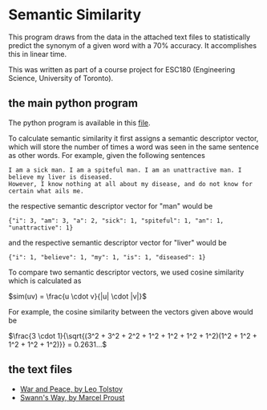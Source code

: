 # Semantic Similarity

This program draws from the data in the attached text files to statistically predict the synonym of a given word with a 70% accuracy. It accomplishes this in linear time.

This was written as part of a course project for ESC180 (Engineering Science, University of Toronto). 

## the main python program
The python program is available in this [file](https://github.com/elorie-bernard-lacroix/ESC180_Project3/blob/main/synonyms.py).

To calculate semantic similarity it first assigns a semantic descriptor vector, which will store the number of times a word was seen in the same sentence as other words. For example, given the following sentences
```
I am a sick man. I am a spiteful man. I am an unattractive man. I believe my liver is diseased.
However, I know nothing at all about my disease, and do not know for certain what ails me.
```
the respective semantic descriptor vector for "man" would be
```
{"i": 3, "am": 3, "a": 2, "sick": 1, "spiteful": 1, "an": 1, "unattractive": 1}
```
and the respective semantic descriptor vector for "liver" would be
```
{"i": 1, "believe": 1, "my": 1, "is": 1, "diseased": 1}
```

To compare two semantic descriptor vectors, we used cosine similarity which is calculated as 

$sim(uv) = \frac{u \cdot v}{|u| \cdot |v|}$

For example, the cosine similarity between the vectors given above would be

$\frac{3 \cdot 1}{\sqrt{(3^2 + 3^2 + 2^2 + 1^2 + 1^2 + 1^2 + 1^2)(1^2 + 1^2 + 1^2 + 1^2 + 1^2)}} = 0.2631...$ 

## the text files
* [War and Peace, by Leo Tolstoy](https://github.com/elorie-bernard-lacroix/ESC180_Project3/blob/main/wp.txt)
* [Swann's Way, by Marcel Proust](https://github.com/elorie-bernard-lacroix/ESC180_Project3/blob/main/sw.txt)

